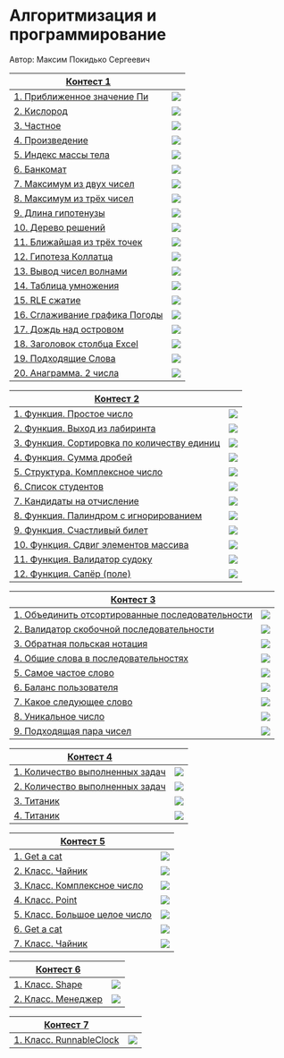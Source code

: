 # Алгоритмизация и программирование

Автор: Максим Покидько Сергеевич

|[Контест 1](https://contest.yandex.ru/contest/52142/problems/) |  |
| --- | :-: |
| [1. Приближенное значение Пи](https://github.com/Maxim-2005/CFU_FTI_IVT232-2/blob/main/1%20%D0%9A%D1%83%D1%80%D1%81/Contest_01/1.%D0%9F%D1%80%D0%B8%D0%B1%D0%BB%D0%B8%D0%B6%D0%B5%D0%BD%D0%BD%D0%BE%D0%B5%20%D0%B7%D0%BD%D0%B0%D1%87%D0%B5%D0%BD%D0%B8%D0%B5%20%D0%9F%D0%B8/source.cpp) | ![](https://raw.githubusercontent.com/VladimirChabanov/alg_and_prog_2023_prt/main/img/cpp.png) |
| [2. Кислород](https://github.com/Maxim-2005/CFU_FTI_IVT232-2/blob/main/1%20%D0%9A%D1%83%D1%80%D1%81/Contest_01/2.%D0%9A%D0%B8%D1%81%D0%BB%D0%BE%D1%80%D0%BE%D0%B4/source.go) |  ![](https://raw.githubusercontent.com/VladimirChabanov/alg_and_prog_2023_prt/main/img/go.png) |
| [3. Частное](https://github.com/Maxim-2005/CFU_FTI_IVT232-2/blob/main/1%20%D0%9A%D1%83%D1%80%D1%81/Contest_01/3.%D0%A7%D0%B0%D1%81%D1%82%D0%BD%D0%BE%D0%B5/source.cpp) | ![](https://raw.githubusercontent.com/VladimirChabanov/alg_and_prog_2023_prt/main/img/cpp.png) |
| [4. Произведение](https://github.com/Maxim-2005/CFU_FTI_IVT232-2/blob/main/1%20%D0%9A%D1%83%D1%80%D1%81/Contest_01/4.%D0%9F%D1%80%D0%BE%D0%B8%D0%B7%D0%B2%D0%B5%D0%B4%D0%B5%D0%BD%D0%B8%D0%B5/source.go) | ![](https://raw.githubusercontent.com/VladimirChabanov/alg_and_prog_2023_prt/main/img/go.png) |
| [5. Индекс массы тела](https://github.com/Maxim-2005/CFU_FTI_IVT232-2/blob/main/1%20%D0%9A%D1%83%D1%80%D1%81/Contest_01/5.%D0%98%D0%BD%D0%B4%D0%B5%D0%BA%D1%81%20%D0%BC%D0%B0%D1%81%D1%81%D1%8B%20%D1%82%D0%B5%D0%BB%D0%B0/source.cpp) | ![](https://raw.githubusercontent.com/VladimirChabanov/alg_and_prog_2023_prt/main/img/cpp.png) |
| [6. Банкомат](https://github.com/Maxim-2005/CFU_FTI_IVT232-2/blob/main/1%20%D0%9A%D1%83%D1%80%D1%81/Contest_01/6.%D0%91%D0%B0%D0%BD%D0%BA%D0%BE%D0%BC%D0%B0%D1%82/source.go) | ![](https://raw.githubusercontent.com/VladimirChabanov/alg_and_prog_2023_prt/main/img/go.png) |
| [7. Максимум из двух чисел](https://github.com/Maxim-2005/CFU_FTI_IVT232-2/blob/main/1%20%D0%9A%D1%83%D1%80%D1%81/Contest_01/7.%D0%9C%D0%B0%D0%BA%D1%81%D0%B8%D0%BC%D1%83%D0%BC%20%D0%B8%D0%B7%20%D0%B4%D0%B2%D1%83%D1%85%20%D1%87%D0%B8%D1%81%D0%B5%D0%BB/source.cpp) | ![](https://raw.githubusercontent.com/VladimirChabanov/alg_and_prog_2023_prt/main/img/cpp.png) |
| [8. Максимум из трёх чисел](https://github.com/Maxim-2005/CFU_FTI_IVT232-2/blob/main/1%20%D0%9A%D1%83%D1%80%D1%81/Contest_01/8.%D0%9C%D0%B0%D0%BA%D1%81%D0%B8%D0%BC%D1%83%D0%BC%20%D0%B8%D0%B7%20%D1%82%D1%80%D1%91%D1%85%20%D1%87%D0%B8%D1%81%D0%B5%D0%BB/source.go) | ![](https://raw.githubusercontent.com/VladimirChabanov/alg_and_prog_2023_prt/main/img/go.png) |
| [9. Длина гипотенузы](https://github.com/Maxim-2005/CFU_FTI_IVT232-2/blob/main/1%20%D0%9A%D1%83%D1%80%D1%81/Contest_01/9.%D0%94%D0%BB%D0%B8%D0%BD%D0%B0%20%D0%B3%D0%B8%D0%BF%D0%BE%D1%82%D0%B5%D0%BD%D1%83%D0%B7%D1%8B/source.cpp) | ![](https://raw.githubusercontent.com/VladimirChabanov/alg_and_prog_2023_prt/main/img/cpp.png) |
| [10. Дерево решений](https://github.com/Maxim-2005/CFU_FTI_IVT232-2/blob/main/1%20%D0%9A%D1%83%D1%80%D1%81/Contest_01/10.%D0%94%D0%B5%D1%80%D0%B5%D0%B2%D0%BE%20%D1%80%D0%B5%D1%88%D0%B5%D0%BD%D0%B8%D0%B9/source.go) | ![](https://raw.githubusercontent.com/VladimirChabanov/alg_and_prog_2023_prt/main/img/go.png) |
| [11. Ближайшая из трёх точек](https://github.com/Maxim-2005/CFU_FTI_IVT232-2/blob/main/1%20%D0%9A%D1%83%D1%80%D1%81/Contest_01/11.%D0%91%D0%BB%D0%B8%D0%B6%D0%B0%D0%B9%D1%88%D0%B0%D1%8F%20%D0%B8%D0%B7%20%D1%82%D1%80%D1%91%D1%85%20%D1%82%D0%BE%D1%87%D0%B5%D0%BA/source.cpp) | ![](https://raw.githubusercontent.com/VladimirChabanov/alg_and_prog_2023_prt/main/img/cpp.png) |
| [12. Гипотеза Коллатца](https://github.com/Maxim-2005/CFU_FTI_IVT232-2/blob/main/1%20%D0%9A%D1%83%D1%80%D1%81/Contest_01/12.%D0%93%D0%B8%D0%BF%D0%BE%D1%82%D0%B5%D0%B7%D0%B0%20%D0%9A%D0%BE%D0%BB%D0%BB%D0%B0%D1%82%D1%86%D0%B0/source.go) | ![](https://raw.githubusercontent.com/VladimirChabanov/alg_and_prog_2023_prt/main/img/go.png) |
| [13. Вывод чисел волнами](https://github.com/Maxim-2005/CFU_FTI_IVT232-2/blob/main/1%20%D0%9A%D1%83%D1%80%D1%81/Contest_01/13.%D0%92%D1%8B%D0%B2%D0%BE%D0%B4%20%D1%87%D0%B8%D1%81%D0%B5%D0%BB%20%D0%B2%D0%BE%D0%BB%D0%BD%D0%B0%D0%BC%D0%B8/source.cpp) | ![](https://raw.githubusercontent.com/VladimirChabanov/alg_and_prog_2023_prt/main/img/cpp.png) |
| [14. Таблица умножения](https://github.com/Maxim-2005/CFU_FTI_IVT232-2/blob/main/1%20%D0%9A%D1%83%D1%80%D1%81/Contest_01/14.%D0%A2%D0%B0%D0%B1%D0%BB%D0%B8%D1%86%D0%B0%20%D1%83%D0%BC%D0%BD%D0%BE%D0%B6%D0%B5%D0%BD%D0%B8%D1%8F/source.go) | ![](https://raw.githubusercontent.com/VladimirChabanov/alg_and_prog_2023_prt/main/img/go.png) |
| [15. RLE сжатие](https://github.com/Maxim-2005/CFU_FTI_IVT232-2/blob/main/1%20%D0%9A%D1%83%D1%80%D1%81/Contest_01/15.RLE%20%D1%81%D0%B6%D0%B0%D1%82%D0%B8%D0%B5/source.cpp) | ![](https://raw.githubusercontent.com/VladimirChabanov/alg_and_prog_2023_prt/main/img/cpp.png) |
| [16. Сглаживание графика Погоды](https://github.com/Maxim-2005/CFU_FTI_IVT232-2/blob/main/1%20%D0%9A%D1%83%D1%80%D1%81/Contest_01/16.%D0%A1%D0%B3%D0%BB%D0%B0%D0%B6%D0%B8%D0%B2%D0%B0%D0%BD%D0%B8%D0%B5%20%D0%B3%D1%80%D0%B0%D1%84%D0%B8%D0%BA%D0%B0%20%D0%9F%D0%BE%D0%B3%D0%BE%D0%B4%D1%8B/source.go) | ![](https://raw.githubusercontent.com/VladimirChabanov/alg_and_prog_2023_prt/main/img/go.png) |
| [17. Дождь над островом](https://github.com/Maxim-2005/CFU_FTI_IVT232-2/blob/main/1%20%D0%9A%D1%83%D1%80%D1%81/Contest_01/17.%D0%94%D0%BE%D0%B6%D0%B4%D1%8C%20%D0%BD%D0%B0%D0%B4%20%D0%BE%D1%81%D1%82%D1%80%D0%BE%D0%B2%D0%BE%D0%BC/source.cpp) | ![](https://raw.githubusercontent.com/VladimirChabanov/alg_and_prog_2023_prt/main/img/cpp.png) |
| [18. Заголовок столбца Excel](https://github.com/Maxim-2005/CFU_FTI_IVT232-2/blob/main/1%20%D0%9A%D1%83%D1%80%D1%81/Contest_01/18.%D0%97%D0%B0%D0%B3%D0%BE%D0%BB%D0%BE%D0%B2%D0%BE%D0%BA%20%D1%81%D1%82%D0%BE%D0%BB%D0%B1%D1%86%D0%B0%20Excel/source.cpp) | ![](https://raw.githubusercontent.com/VladimirChabanov/alg_and_prog_2023_prt/main/img/cpp.png) |
| [19. Подходящие Слова](https://github.com/Maxim-2005/CFU_FTI_IVT232-2/blob/main/1%20%D0%9A%D1%83%D1%80%D1%81/Contest_01/19.%D0%9F%D0%BE%D0%B4%D1%85%D0%BE%D0%B4%D1%8F%D1%89%D0%B8%D0%B5%20%D0%A1%D0%BB%D0%BE%D0%B2%D0%B0/source.cpp) | ![](https://raw.githubusercontent.com/VladimirChabanov/alg_and_prog_2023_prt/main/img/cpp.png) |
| [20. Анаграмма. 2 числа](https://github.com/Maxim-2005/CFU_FTI_IVT232-2/blob/main/1%20%D0%9A%D1%83%D1%80%D1%81/Contest_01/20.%D0%90%D0%BD%D0%B0%D0%B3%D1%80%D0%B0%D0%BC%D0%BC%D0%B0.%202%20%D1%87%D0%B8%D1%81%D0%BB%D0%B0/source.cpp) | ![](https://raw.githubusercontent.com/VladimirChabanov/alg_and_prog_2023_prt/main/img/cpp.png) |

|[Контест 2](https://contest.yandex.ru/contest/52676/problems/) |  |
| --- | :-: |
| [1. Функция. Простое число](https://github.com/Maxim-2005/CFU_FTI_IVT232-2/blob/8b1acfd9d56a8c6f59d1e547b9fa17ee6f17c0e0/1%20%D0%9A%D1%83%D1%80%D1%81/Contest_02/1.%20%D0%A4%D1%83%D0%BD%D0%BA%D1%86%D0%B8%D1%8F.%20%D0%9F%D1%80%D0%BE%D1%81%D1%82%D0%BE%D0%B5%20%D1%87%D0%B8%D1%81%D0%BB%D0%BE/source.cpp) | ![](https://raw.githubusercontent.com/VladimirChabanov/alg_and_prog_2023_prt/main/img/cpp.png) |
| [2. Функция. Выход из лабиринта](https://github.com/Maxim-2005/CFU_FTI_IVT232-2/blob/056a3961bada2bfbfce2b888af854a0c08be95a4/1%20%D0%9A%D1%83%D1%80%D1%81/Contest_02/2.%20%D0%A4%D1%83%D0%BD%D0%BA%D1%86%D0%B8%D1%8F.%20%D0%92%D1%8B%D1%85%D0%BE%D0%B4%20%D0%B8%D0%B7%20%D0%BB%D0%B0%D0%B1%D0%B8%D1%80%D0%B8%D0%BD%D1%82%D0%B0/source.cpp) |  ![](https://raw.githubusercontent.com/VladimirChabanov/alg_and_prog_2023_prt/main/img/cpp.png) |
| [3. Функция. Сортировка по количеству единиц](https://github.com/Maxim-2005/CFU_FTI_IVT232-2/blob/056a3961bada2bfbfce2b888af854a0c08be95a4/1%20%D0%9A%D1%83%D1%80%D1%81/Contest_02/3.%20%D0%A4%D1%83%D0%BD%D0%BA%D1%86%D0%B8%D1%8F.%20%D0%A1%D0%BE%D1%80%D1%82%D0%B8%D1%80%D0%BE%D0%B2%D0%BA%D0%B0%20%D0%BF%D0%BE%20%D0%BA%D0%BE%D0%BB%D0%B8%D1%87%D0%B5%D1%81%D1%82%D0%B2%D1%83%20%D0%B5%D0%B4%D0%B8%D0%BD%D0%B8%D1%86/source.cpp) | ![](https://raw.githubusercontent.com/VladimirChabanov/alg_and_prog_2023_prt/main/img/cpp.png) |
| [4. Функция. Сумма дробей](https://github.com/Maxim-2005/CFU_FTI_IVT232-2/blob/056a3961bada2bfbfce2b888af854a0c08be95a4/1%20%D0%9A%D1%83%D1%80%D1%81/Contest_02/4.%20%D0%A4%D1%83%D0%BD%D0%BA%D1%86%D0%B8%D1%8F.%20%D0%A1%D1%83%D0%BC%D0%BC%D0%B0%20%D0%B4%D1%80%D0%BE%D0%B1%D0%B5%D0%B9/source.cpp) | ![](https://raw.githubusercontent.com/VladimirChabanov/alg_and_prog_2023_prt/main/img/cpp.png) |
| [5. Структура. Комплексное число](https://github.com/Maxim-2005/CFU_FTI_IVT232-2/blob/d3bc1072d54f99ba0fba46a7befa75e46de75490/1%20%D0%9A%D1%83%D1%80%D1%81/Contest_02/5.%20%D0%A1%D1%82%D1%80%D1%83%D0%BA%D1%82%D1%83%D1%80%D0%B0.%20%D0%9A%D0%BE%D0%BC%D0%BF%D0%BB%D0%B5%D0%BA%D1%81%D0%BD%D0%BE%D0%B5%20%D1%87%D0%B8%D1%81%D0%BB%D0%BE/source.cpp) | ![](https://raw.githubusercontent.com/VladimirChabanov/alg_and_prog_2023_prt/main/img/cpp.png) |
| [6. Список студентов](https://github.com/Maxim-2005/CFU_FTI_IVT232-2/blob/d3bc1072d54f99ba0fba46a7befa75e46de75490/1%20%D0%9A%D1%83%D1%80%D1%81/Contest_02/6.%20%D0%A1%D0%BF%D0%B8%D1%81%D0%BE%D0%BA%20%D1%81%D1%82%D1%83%D0%B4%D0%B5%D0%BD%D1%82%D0%BE%D0%B2/source.cpp) | ![](https://raw.githubusercontent.com/VladimirChabanov/alg_and_prog_2023_prt/main/img/cpp.png) |
| [7. Кандидаты на отчисление](https://github.com/Maxim-2005/CFU_FTI_IVT232-2/blob/d3bc1072d54f99ba0fba46a7befa75e46de75490/1%20%D0%9A%D1%83%D1%80%D1%81/Contest_02/7.%20%D0%9A%D0%B0%D0%BD%D0%B4%D0%B8%D0%B4%D0%B0%D1%82%D1%8B%20%D0%BD%D0%B0%20%D0%BE%D1%82%D1%87%D0%B8%D1%81%D0%BB%D0%B5%D0%BD%D0%B8%D0%B5/source.cpp) | ![](https://raw.githubusercontent.com/VladimirChabanov/alg_and_prog_2023_prt/main/img/cpp.png) |
| [8. Функция. Палиндром с игнорированием](https://github.com/Maxim-2005/CFU_FTI_IVT232-2/blob/d3bc1072d54f99ba0fba46a7befa75e46de75490/1%20%D0%9A%D1%83%D1%80%D1%81/Contest_02/8.%20%D0%A4%D1%83%D0%BD%D0%BA%D1%86%D0%B8%D1%8F.%20%D0%9F%D0%B0%D0%BB%D0%B8%D0%BD%D0%B4%D1%80%D0%BE%D0%BC%20%D1%81%20%D0%B8%D0%B3%D0%BD%D0%BE%D1%80%D0%B8%D1%80%D0%BE%D0%B2%D0%B0%D0%BD%D0%B8%D0%B5%D0%BC/source.go) | ![](https://raw.githubusercontent.com/VladimirChabanov/alg_and_prog_2023_prt/main/img/go.png) |
| [9. Функция. Счастливый билет](https://github.com/Maxim-2005/CFU_FTI_IVT232-2/blob/d3bc1072d54f99ba0fba46a7befa75e46de75490/1%20%D0%9A%D1%83%D1%80%D1%81/Contest_02/9.%20%D0%A4%D1%83%D0%BD%D0%BA%D1%86%D0%B8%D1%8F.%20%D0%A1%D1%87%D0%B0%D1%81%D1%82%D0%BB%D0%B8%D0%B2%D1%8B%D0%B9%20%D0%B1%D0%B8%D0%BB%D0%B5%D1%82/source.go) | ![](https://raw.githubusercontent.com/VladimirChabanov/alg_and_prog_2023_prt/main/img/go.png) |
| [10. Функция. Сдвиг элементов массива](https://github.com/Maxim-2005/CFU_FTI_IVT232-2/blob/c3329a7aed8e9e5f3c60b397fbc333a6ed0193d0/1%20%D0%9A%D1%83%D1%80%D1%81/Contest_02/10.%20%D0%A4%D1%83%D0%BD%D0%BA%D1%86%D0%B8%D1%8F.%20%D0%A1%D0%B4%D0%B2%D0%B8%D0%B3%20%D1%8D%D0%BB%D0%B5%D0%BC%D0%B5%D0%BD%D1%82%D0%BE%D0%B2%20%D0%BC%D0%B0%D1%81%D1%81%D0%B8%D0%B2%D0%B0/source.go) | ![](https://raw.githubusercontent.com/VladimirChabanov/alg_and_prog_2023_prt/main/img/go.png) |
| [11. Функция. Валидатор судоку](https://github.com/Maxim-2005/CFU_FTI_IVT232-2/blob/449a8570571898b1ab67aee23d819982d882d2d4/1%20%D0%9A%D1%83%D1%80%D1%81/Contest_02/11.%20%D0%A4%D1%83%D0%BD%D0%BA%D1%86%D0%B8%D1%8F.%20%D0%92%D0%B0%D0%BB%D0%B8%D0%B4%D0%B0%D1%82%D0%BE%D1%80%20%D1%81%D1%83%D0%B4%D0%BE%D0%BA%D1%83/Source.go) | ![](https://raw.githubusercontent.com/VladimirChabanov/alg_and_prog_2023_prt/main/img/go.png) |
| [12. Функция. Сапёр (поле)](https://github.com/Maxim-2005/CFU_FTI_IVT232-2/blob/bb869840e7bcb3282f575b207f29db73c4c72c4c/1%20%D0%9A%D1%83%D1%80%D1%81/Contest_02/12.%20%D0%A4%D1%83%D0%BD%D0%BA%D1%86%D0%B8%D1%8F.%20%D0%A1%D0%B0%D0%BF%D1%91%D1%80%20(%D0%BF%D0%BE%D0%BB%D0%B5)/source.go) | ![](https://raw.githubusercontent.com/VladimirChabanov/alg_and_prog_2023_prt/main/img/go.png) |

|[Контест 3](https://contest.yandex.ru/contest/53504/problems/) |  |
| --- | :-: |
| [1. Объединить отсортированные последовательности](https://github.com/Maxim-2005/CFU_FTI_IVT232-2/blob/e3d5427840fa968e34a4a46f26c9c13c7ce7de92/1%20%D0%9A%D1%83%D1%80%D1%81/Contest_03/1.%D0%9E%D0%B1%D1%8A%D0%B5%D0%B4%D0%B8%D0%BD%D0%B8%D1%82%D1%8C%20%D0%BE%D1%82%D1%81%D0%BE%D1%80%D1%82%D0%B8%D1%80%D0%BE%D0%B2%D0%B0%D0%BD%D0%BD%D1%8B%D0%B5%20%D0%BF%D0%BE%D1%81%D0%BB%D0%B5%D0%B4%D0%BE%D0%B2%D0%B0%D1%82%D0%B5%D0%BB%D1%8C%D0%BD%D0%BE%D1%81%D1%82%D0%B8/source.cpp) | ![](https://raw.githubusercontent.com/VladimirChabanov/alg_and_prog_2023_prt/main/img/cpp.png) |
| [2. Валидатор скобочной последовательности](https://github.com/Maxim-2005/CFU_FTI_IVT232-2/blob/e3d5427840fa968e34a4a46f26c9c13c7ce7de92/1%20%D0%9A%D1%83%D1%80%D1%81/Contest_03/2.%D0%92%D0%B0%D0%BB%D0%B8%D0%B4%D0%B0%D1%82%D0%BE%D1%80%20%D1%81%D0%BA%D0%BE%D0%B1%D0%BE%D1%87%D0%BD%D0%BE%D0%B9%20%D0%BF%D0%BE%D1%81%D0%BB%D0%B5%D0%B4%D0%BE%D0%B2%D0%B0%D1%82%D0%B5%D0%BB%D1%8C%D0%BD%D0%BE%D1%81%D1%82%D0%B8/source.cpp) |  ![](https://raw.githubusercontent.com/VladimirChabanov/alg_and_prog_2023_prt/main/img/cpp.png) |
| [3. Обратная польская нотация](https://github.com/Maxim-2005/CFU_FTI_IVT232-2/blob/e3d5427840fa968e34a4a46f26c9c13c7ce7de92/1%20%D0%9A%D1%83%D1%80%D1%81/Contest_03/3.%D0%9E%D0%B1%D1%80%D0%B0%D1%82%D0%BD%D0%B0%D1%8F%20%D0%BF%D0%BE%D0%BB%D1%8C%D1%81%D0%BA%D0%B0%D1%8F%20%D0%BD%D0%BE%D1%82%D0%B0%D1%86%D0%B8%D1%8F/source.cpp) | ![](https://raw.githubusercontent.com/VladimirChabanov/alg_and_prog_2023_prt/main/img/cpp.png) |
| [4. Общие слова в последовательностях](https://github.com/Maxim-2005/CFU_FTI_IVT232-2/blob/e3d5427840fa968e34a4a46f26c9c13c7ce7de92/1%20%D0%9A%D1%83%D1%80%D1%81/Contest_03/4.%20%D0%9E%D0%B1%D1%89%D0%B8%D0%B5%20%D1%81%D0%BB%D0%BE%D0%B2%D0%B0%20%D0%B2%20%D0%BF%D0%BE%D1%81%D0%BB%D0%B5%D0%B4%D0%BE%D0%B2%D0%B0%D1%82%D0%B5%D0%BB%D1%8C%D0%BD%D0%BE%D1%81%D1%82%D1%8F%D1%85/source.cpp) | ![](https://raw.githubusercontent.com/VladimirChabanov/alg_and_prog_2023_prt/main/img/cpp.png) |
| [5. Самое частое слово](https://github.com/Maxim-2005/CFU_FTI_IVT232-2/blob/e3d5427840fa968e34a4a46f26c9c13c7ce7de92/1%20%D0%9A%D1%83%D1%80%D1%81/Contest_03/5.%D0%A1%D0%B0%D0%BC%D0%BE%D0%B5%20%D1%87%D0%B0%D1%81%D1%82%D0%BE%D0%B5%20%D1%81%D0%BB%D0%BE%D0%B2%D0%BE/source.cpp) | ![](https://raw.githubusercontent.com/VladimirChabanov/alg_and_prog_2023_prt/main/img/cpp.png) |
| [6. Баланс пользователя](https://github.com/Maxim-2005/CFU_FTI_IVT232-2/blob/e3d5427840fa968e34a4a46f26c9c13c7ce7de92/1%20%D0%9A%D1%83%D1%80%D1%81/Contest_03/6.%D0%91%D0%B0%D0%BB%D0%B0%D0%BD%D1%81%20%D0%BF%D0%BE%D0%BB%D1%8C%D0%B7%D0%BE%D0%B2%D0%B0%D1%82%D0%B5%D0%BB%D1%8F/source.cpp) | ![](https://raw.githubusercontent.com/VladimirChabanov/alg_and_prog_2023_prt/main/img/cpp.png) |
| [7. Какое следующее слово](https://github.com/Maxim-2005/CFU_FTI_IVT232-2/blob/e3d5427840fa968e34a4a46f26c9c13c7ce7de92/1%20%D0%9A%D1%83%D1%80%D1%81/Contest_03/7.%D0%9A%D0%B0%D0%BA%D0%BE%D0%B5%20%D1%81%D0%BB%D0%B5%D0%B4%D1%83%D1%8E%D1%89%D0%B5%D0%B5%20%D1%81%D0%BB%D0%BE%D0%B2%D0%BE/source.cpp) | ![](https://raw.githubusercontent.com/VladimirChabanov/alg_and_prog_2023_prt/main/img/cpp.png) |
| [8. Уникальное число](https://github.com/Maxim-2005/CFU_FTI_IVT232-2/blob/e3d5427840fa968e34a4a46f26c9c13c7ce7de92/1%20%D0%9A%D1%83%D1%80%D1%81/Contest_03/8.%D0%A3%D0%BD%D0%B8%D0%BA%D0%B0%D0%BB%D1%8C%D0%BD%D0%BE%D0%B5%20%D1%87%D0%B8%D1%81%D0%BB%D0%BE/source.go) | ![](https://raw.githubusercontent.com/VladimirChabanov/alg_and_prog_2023_prt/main/img/go.png) |
| [9. Подходящая пара чисел](https://github.com/Maxim-2005/CFU_FTI_IVT232-2/blob/bdd7bada8a172cdc3b988b78f84351ce2ad32cf0/1%20%D0%9A%D1%83%D1%80%D1%81/Contest_03/9.%20%D0%9F%D0%BE%D0%B4%D1%85%D0%BE%D0%B4%D1%8F%D1%89%D0%B0%D1%8F%20%D0%BF%D0%B0%D1%80%D0%B0%20%D1%87%D0%B8%D1%81%D0%B5%D0%BB/source.go) | ![](https://raw.githubusercontent.com/VladimirChabanov/alg_and_prog_2023_prt/main/img/go.png) |

|[Контест 4](https://contest.yandex.ru/contest/54625/problems/) |  |
| --- | :-: |
| [1. Количество выполненных задач](https://github.com/Maxim-2005/CFU_FTI_IVT232-2/blob/ee646959274e31cae7bac4b74e4acfaf0c4e036e/1%20%D0%9A%D1%83%D1%80%D1%81/Contest_04/1.%20%D0%9A%D0%BE%D0%BB%D0%B8%D1%87%D0%B5%D1%81%D1%82%D0%B2%D0%BE%20%D0%B2%D1%8B%D0%BF%D0%BE%D0%BB%D0%BD%D0%B5%D0%BD%D0%BD%D1%8B%D1%85%20%D0%B7%D0%B0%D0%B4%D0%B0%D1%87/source.go) | ![](https://raw.githubusercontent.com/VladimirChabanov/alg_and_prog_2023_prt/main/img/go.png) |
| [2. Количество выполненных задач](https://github.com/Maxim-2005/CFU_FTI_IVT232-2/blob/ee646959274e31cae7bac4b74e4acfaf0c4e036e/1%20%D0%9A%D1%83%D1%80%D1%81/Contest_04/2.%20%D0%9A%D0%BE%D0%BB%D0%B8%D1%87%D0%B5%D1%81%D1%82%D0%B2%D0%BE%20%D0%B2%D1%8B%D0%BF%D0%BE%D0%BB%D0%BD%D0%B5%D0%BD%D0%BD%D1%8B%D1%85%20%D0%B7%D0%B0%D0%B4%D0%B0%D1%87/source.cpp) |  ![](https://raw.githubusercontent.com/VladimirChabanov/alg_and_prog_2023_prt/main/img/cpp.png) |
| [3. Титаник](https://github.com/Maxim-2005/CFU_FTI_IVT232-2/blob/ee646959274e31cae7bac4b74e4acfaf0c4e036e/1%20%D0%9A%D1%83%D1%80%D1%81/Contest_04/3.%20%D0%A2%D0%B8%D1%82%D0%B0%D0%BD%D0%B8%D0%BA/3.%20%D0%A2%D0%B8%D1%82%D0%B0%D0%BD%D0%B8%D0%BA.cpp) | ![](https://raw.githubusercontent.com/VladimirChabanov/alg_and_prog_2023_prt/main/img/cpp.png) |
| [4. Титаник](https://github.com/Maxim-2005/CFU_FTI_IVT232-2/blob/ee646959274e31cae7bac4b74e4acfaf0c4e036e/1%20%D0%9A%D1%83%D1%80%D1%81/Contest_04/4.%20%D0%A2%D0%B8%D1%82%D0%B0%D0%BD%D0%B8%D0%BA/source.go) | ![](https://raw.githubusercontent.com/VladimirChabanov/alg_and_prog_2023_prt/main/img/go.png) |

|[Контест 5](https://contest.yandex.ru/contest/55465/problems/) |  |
| --- | :-: |
| [1. Get a cat](https://github.com/Maxim-2005/CFU_FTI_IVT232-2/blob/b6dbac46f5b245c97b025298d58736db11305009/1%20%D0%9A%D1%83%D1%80%D1%81/Contest_05/1.%20Get%20a%20cat/source.cpp) | ![](https://raw.githubusercontent.com/VladimirChabanov/alg_and_prog_2023_prt/main/img/cpp.png) |
| [2. Класс. Чайник](https://github.com/Maxim-2005/CFU_FTI_IVT232-2/blob/b6dbac46f5b245c97b025298d58736db11305009/1%20%D0%9A%D1%83%D1%80%D1%81/Contest_05/2.%20%D0%9A%D0%BB%D0%B0%D1%81%D1%81.%20%D0%A7%D0%B0%D0%B9%D0%BD%D0%B8%D0%BA/source.cpp) |  ![](https://raw.githubusercontent.com/VladimirChabanov/alg_and_prog_2023_prt/main/img/cpp.png) |
| [3. Класс. Комплексное число](https://github.com/Maxim-2005/CFU_FTI_IVT232-2/blob/b6dbac46f5b245c97b025298d58736db11305009/1%20%D0%9A%D1%83%D1%80%D1%81/Contest_05/3.%20%D0%9A%D0%BB%D0%B0%D1%81%D1%81.%20%D0%9A%D0%BE%D0%BC%D0%BF%D0%BB%D0%B5%D0%BA%D1%81%D0%BD%D0%BE%D0%B5%20%D1%87%D0%B8%D1%81%D0%BB%D0%BE/3.%20%D0%9A%D0%BB%D0%B0%D1%81%D1%81.%20%D0%9A%D0%BE%D0%BC%D0%BF%D0%BB%D0%B5%D0%BA%D1%81%D0%BD%D0%BE%D0%B5%20%D1%87%D0%B8%D1%81%D0%BB%D0%BE/3.%20%D0%9A%D0%BB%D0%B0%D1%81%D1%81.%20%D0%9A%D0%BE%D0%BC%D0%BF%D0%BB%D0%B5%D0%BA%D1%81%D0%BD%D0%BE%D0%B5%20%D1%87%D0%B8%D1%81%D0%BB%D0%BE.cpp) | ![](https://raw.githubusercontent.com/VladimirChabanov/alg_and_prog_2023_prt/main/img/cpp.png) |
| [4. Класс. Point](https://github.com/Maxim-2005/CFU_FTI_IVT232-2/blob/b6dbac46f5b245c97b025298d58736db11305009/1%20%D0%9A%D1%83%D1%80%D1%81/Contest_05/4.%20%D0%9A%D0%BB%D0%B0%D1%81%D1%81.%20Point/4.%20%D0%9A%D0%BB%D0%B0%D1%81%D1%81.%20Point.cpp) | ![](https://raw.githubusercontent.com/VladimirChabanov/alg_and_prog_2023_prt/main/img/cpp.png) |
| [5. Класс. Большое целое число](https://github.com/Maxim-2005/CFU_FTI_IVT232-2/blob/a56b2147f1b014866f3e702310499face91d1544/1%20%D0%9A%D1%83%D1%80%D1%81/Contest_05/5.%20%D0%9A%D0%BB%D0%B0%D1%81%D1%81.%20%D0%91%D0%BE%D0%BB%D1%8C%D1%88%D0%BE%D0%B5%20%D1%86%D0%B5%D0%BB%D0%BE%D0%B5%20%D1%87%D0%B8%D1%81%D0%BB%D0%BE/source.cpp) | ![](https://raw.githubusercontent.com/VladimirChabanov/alg_and_prog_2023_prt/main/img/cpp.png) |
| [6. Get a cat](https://github.com/Maxim-2005/CFU_FTI_IVT232-2/blob/a56b2147f1b014866f3e702310499face91d1544/1%20%D0%9A%D1%83%D1%80%D1%81/Contest_05/6.%20Get%20a%20cat/source.go) | ![](https://raw.githubusercontent.com/VladimirChabanov/alg_and_prog_2023_prt/main/img/go.png) |
| [7. Класс. Чайник](https://github.com/Maxim-2005/CFU_FTI_IVT232-2/blob/a56b2147f1b014866f3e702310499face91d1544/1%20%D0%9A%D1%83%D1%80%D1%81/Contest_05/7.%20%D0%9A%D0%BB%D0%B0%D1%81%D1%81.%20%D0%A7%D0%B0%D0%B9%D0%BD%D0%B8%D0%BA/source.go) | ![](https://raw.githubusercontent.com/VladimirChabanov/alg_and_prog_2023_prt/main/img/go.png) |

|[Контест 6](https://contest.yandex.ru/contest/55918/problems/) |  |
| --- | :-: |
| [1. Класс. Shape](https://github.com/Maxim-2005/CFU_FTI_IVT232-2/blob/a56b2147f1b014866f3e702310499face91d1544/1%20%D0%9A%D1%83%D1%80%D1%81/Contest_06/1.%20%D0%9A%D0%BB%D0%B0%D1%81%D1%81.%20Shape/source.cpp) | ![](https://raw.githubusercontent.com/VladimirChabanov/alg_and_prog_2023_prt/main/img/cpp.png) |
| [2. Класс. Менеджер](https://github.com/Maxim-2005/CFU_FTI_IVT232-2/blob/a56b2147f1b014866f3e702310499face91d1544/1%20%D0%9A%D1%83%D1%80%D1%81/Contest_06/2.%20%D0%9A%D0%BB%D0%B0%D1%81%D1%81.%20%D0%9C%D0%B5%D0%BD%D0%B5%D0%B4%D0%B6%D0%B5%D1%80/2.%20%D0%9A%D0%BB%D0%B0%D1%81%D1%81.%20%D0%9C%D0%B5%D0%BD%D0%B5%D0%B4%D0%B6%D0%B5%D1%80/2.%20%D0%9A%D0%BB%D0%B0%D1%81%D1%81.%20%D0%9C%D0%B5%D0%BD%D0%B5%D0%B4%D0%B6%D0%B5%D1%80.cpp) |  ![](https://raw.githubusercontent.com/VladimirChabanov/alg_and_prog_2023_prt/main/img/cpp.png) |

|[Контест 7](https://contest.yandex.ru/contest/56824/problems/) |  |
| --- | :-: |
| [1. Класс. RunnableСlock](https://github.com/Maxim-2005/CFU_FTI_IVT232-2/blob/a56b2147f1b014866f3e702310499face91d1544/1%20%D0%9A%D1%83%D1%80%D1%81/Contest_06/1.%20%D0%9A%D0%BB%D0%B0%D1%81%D1%81.%20Shape/source.cpp) | ![](https://raw.githubusercontent.com/VladimirChabanov/alg_and_prog_2023_prt/main/img/cpp.png) |
